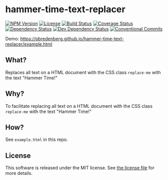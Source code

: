 # hammer-time-text-replacer

[![NPM Version](https://img.shields.io/npm/v/@silvermine/hammer-time-text-replacer.svg)](https://www.npmjs.com/package/@silvermine/hammer-time-text-replacer)
[![License](https://img.shields.io/github/license/silvermine/hammer-time-text-replacer.svg)](./LICENSE)
[![Build Status](https://travis-ci.com/silvermine/hammer-time-text-replacer.svg?branch=master)](https://travis-ci.com/silvermine/hammer-time-text-replacer)
[![Coverage Status](https://coveralls.io/repos/github/silvermine/hammer-time-text-replacer/badge.svg?branch=master)](https://coveralls.io/github/silvermine/hammer-time-text-replacer?branch=master)
[![Dependency Status](https://david-dm.org/silvermine/hammer-time-text-replacer.svg)](https://david-dm.org/silvermine/hammer-time-text-replacer)
[![Dev Dependency Status](https://david-dm.org/silvermine/hammer-time-text-replacer/dev-status.svg)](https://david-dm.org/silvermine/hammer-time-text-replacer#info=devDependencies&view=table)
[![Conventional Commits](https://img.shields.io/badge/Conventional%20Commits-1.0.0-yellow.svg)](https://conventionalcommits.org)

Demo: https://pbredenberg.github.io/hammer-time-text-replacer/example.html

## What?

Replaces all text on a HTML document with the CSS class `replace-me` with the text "Hammer Time!"

## Why?

To facilitate replacing all text on a HTML document with the CSS class `replace-me` with
the text "Hammer Time!"

## How?

See `example.html` in this repo.

## License

This software is released under the MIT license. See [the license
file](LICENSE) for more details.

